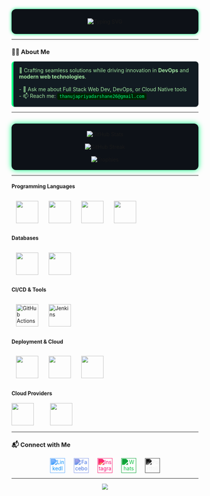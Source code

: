 <!-- Profile Header -->
<div align="center" style="background-color:#0d1117; padding: 25px 40px; border-radius: 12px; box-shadow: 0 0 10px #00ff7f;">
  <img 
    src="https://readme-typing-svg.herokuapp.com?font=Fira+Code&weight=600&size=26&pause=1200&color=00ff7f&center=true&vCenter=true&width=600&lines=Hi+there+%F0%9F%91%8B;I'm+Thanuja+Priyadarshane;Full+Stack+Developer+%7C+DevOps+Engineer;Lifelong+Tech+Explorer+%F0%9F%9A%80" 
    alt="Typing SVG" 
    style="max-width: 100%; white-space: nowrap;"
  />
</div>

---

<!-- Summary -->
### 👨‍💻 About Me
<div style="background-color:#121b22; border-left: 5px solid #00ff7f; padding: 15px; border-radius: 8px; color:#a1e6a1;">
  🚀 Crafting seamless solutions while driving innovation in <b>DevOps</b> and <b>modern web technologies</b>.<br><br>
  - 💬 Ask me about Full Stack Web Dev, DevOps, or Cloud Native tools<br>
  - 📫 Reach me: <code style="background:#002200; color:#00ff7f; padding: 2px 6px; border-radius:4px;">thanujapriyadarshane26@gmail.com</code>
</div>

---

<!-- GitHub Stats -->
<div align="center" style="background-color:#0d1117; padding: 20px; border-radius: 12px; box-shadow: 0 0 15px #00ff7f; margin-top: 30px;">
  <img src="https://github-readme-stats.vercel.app/api?username=thanujaDev26&theme=dark&show_icons=true&count_private=true&hide_border=true&bg_color=0d1117&title_color=00ff7f&icon_color=00ff7f" alt="GitHub Stats" />
  <br /><br />
  <img src="https://github-readme-streak-stats.herokuapp.com/?user=thanujaDev26&theme=dark&hide_border=true&background=0d1117&stroke=00ff7f&fire=00ff7f" alt="GitHub Streak" />
  <br /><br />
  <img src="https://github-profile-trophy.vercel.app/?username=thanujaDev26&theme=darkhub&margin-w=15&margin-h=15" alt="Trophies" />
</div>

---

<!-- Tech Stack -->
#### Programming Languages
<p>
  <img src="https://cdn.jsdelivr.net/gh/devicons/devicon/icons/java/java-original.svg" width="60" style="margin: 12px;" onmouseout="this.style.transform='scale(1)'" />
  <img src="https://cdn.jsdelivr.net/gh/devicons/devicon/icons/javascript/javascript-original.svg" width="60" style="margin: 12px;" onmouseover="this.style.transform='scale(1.2)'" onmouseout="this.style.transform='scale(1)'" />
  <img src="https://cdn.jsdelivr.net/gh/devicons/devicon/icons/go/go-original.svg" width="60" style="margin: 12px;" onmouseover="this.style.transform='scale(1.2)'" onmouseout="this.style.transform='scale(1)'" />
  
  <img src="https://cdn.jsdelivr.net/gh/devicons/devicon/icons/python/python-original.svg" width="60" style="margin: 12px;" onmouseover="this.style.transform='scale(1.2)'" onmouseout="this.style.transform='scale(1)'" />
</p>


#### Databases
<p>
  <img src="https://cdn.jsdelivr.net/gh/devicons/devicon/icons/mysql/mysql-original.svg" width="60" style="margin: 12px;"/>
  <img src="https://cdn.jsdelivr.net/gh/devicons/devicon/icons/mongodb/mongodb-original.svg" width="60" style="margin: 12px;"/>
</p>

#### CI/CD & Tools
<p>
  <img src="https://avatars.githubusercontent.com/u/44036562?s=200&v=4" alt="GitHub Actions" width="60" style="margin: 12px;"/>
  <img src="https://www.jenkins.io/images/logos/jenkins/jenkins.png" alt="Jenkins" width="60" style="margin: 12px;"/>
</p>

#### Deployment & Cloud
<p>
  <img src="https://cdn.jsdelivr.net/gh/devicons/devicon/icons/docker/docker-original-wordmark.svg" width="60" style="margin: 12px;"/>
  <img src="https://cdn.jsdelivr.net/gh/devicons/devicon/icons/kubernetes/kubernetes-plain.svg" width="60" style="margin: 12px;"/>
  <img src="https://cdn.jsdelivr.net/gh/devicons/devicon/icons/terraform/terraform-original.svg" width="60" style="margin: 12px;"/>
</p>

#### Cloud Providers
<p>
  <img src="https://cdn.jsdelivr.net/gh/devicons/devicon/icons/amazonwebservices/amazonwebservices-original-wordmark.svg" width="60" style="margin-right: 20px;"/>
  <img src="https://cdn.jsdelivr.net/gh/devicons/devicon/icons/googlecloud/googlecloud-original.svg" width="60" style="margin-left: 20px;"/>
</p>
</div>

---

<!-- Connect Section -->

### 📬 Connect with Me

<div align="center" style="display: flex; justify-content: center; gap: 24px; margin-top: 20px; flex-wrap: wrap;">

  <a href="https://linkedin.com/in/thanuja-priyadarshane" target="_blank">
    <img src="https://cdn.jsdelivr.net/gh/simple-icons/simple-icons/icons/linkedin.svg" alt="LinkedIn" width="40" style="filter: invert(33%) sepia(100%) saturate(1100%) hue-rotate(185deg) brightness(100%) contrast(97%);" />
  </a>

  <a href="https://facebook.com/thanuja.priyadarshana.14" target="_blank">
    <img src="https://cdn.jsdelivr.net/gh/simple-icons/simple-icons/icons/facebook.svg" alt="Facebook" width="40" style="filter: invert(33%) sepia(95%) saturate(750%) hue-rotate(195deg) brightness(95%) contrast(90%);" />
  </a>

  <a href="https://instagram.com/_thanuja10_" target="_blank">
    <img src="https://cdn.jsdelivr.net/gh/simple-icons/simple-icons/icons/instagram.svg" alt="Instagram" width="40" style="filter: invert(36%) sepia(77%) saturate(7499%) hue-rotate(320deg) brightness(94%) contrast(108%);" />
  </a>

  <a href="https://wa.me/94767274497" target="_blank">
    <img src="https://cdn.jsdelivr.net/gh/simple-icons/simple-icons/icons/whatsapp.svg" alt="WhatsApp" width="40" style="filter: invert(57%) sepia(84%) saturate(546%) hue-rotate(86deg) brightness(90%) contrast(90%);" />
  </a>

  <a href="https://imthanuja.com" target="_blank">
    <img src="https://cdn.jsdelivr.net/gh/simple-icons/simple-icons/icons/internetexplorer.svg" alt="Portfolio" width="40" style="filter: invert(100%) sepia(0%) saturate(0%) hue-rotate(254deg) brightness(103%) contrast(103%);" />
  </a>

</div>



---

<!-- Profile views -->
<p align="center" style="color:#00ff7f; font-weight: bold;">
  <img src="https://komarev.com/ghpvc/?username=thanujaDev26&label=Profile%20Views&color=00ff7f&style=flat" />
</p>
